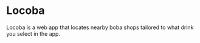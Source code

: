 # Locoba
Locoba is a web app that locates nearby boba shops tailored to what drink you select in the app. 
